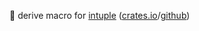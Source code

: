 🦊 derive macro for [intuple](https://crates.io/crates/intuple) ([crates.io](https://crates.io/crates/intuple)/[github](https://github.com/dekirisu/intuple))